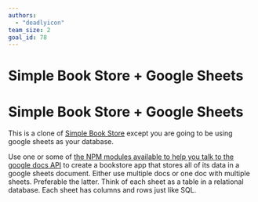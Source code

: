 ```yaml
---
authors:
  - "deadlyicon"
team_size: 2
goal_id: 78
---
```


# Simple Book Store + Google Sheets

# Simple Book Store + Google Sheets

This is a clone of [Simple Book Store](https://github.com/GuildCrafts/web-development-js/issues/69) except you are going to be using google sheets as your database.

Use one or some of [the NPM modules available to help you talk to the google docs API](https://www.npmjs.com/search?q=google+sheets) to create a bookstore app that stores all of its data in a google sheets document. Either use multiple docs or one doc with multiple sheets. Preferable the latter. Think of each sheet as a table in a relational database. Each sheet has columns and rows just like SQL.
